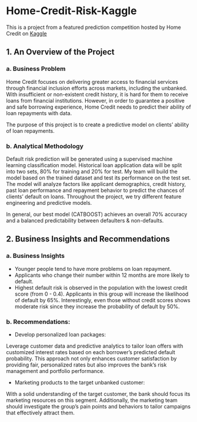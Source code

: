 # Home-Credit-Risk-Kaggle

This is a project from a featured prediction competition hosted by Home Credit on [Kaggle](https://www.kaggle.com/competitions/home-credit-default-risk/overview)

## 1. An Overview of the Project
### a. Business Problem

Home Credit focuses on delivering greater access to financial services through financial inclusion efforts across markets, including the unbanked. With insufficient or non-existent credit history, it is hard for them to receive loans from financial institutions. However, in order to guarantee a positive and safe borrowing experience, Home Credit needs to predict their ability of loan repayments with data.

The purpose of this project is to create a predictive model on clients’ ability of loan repayments.

### b. Analytical Methodology

Default risk prediction will be generated using a supervised machine learning classification model. Historical loan application data will be split into two sets, 80% for training and 20% for test. My team will build the model based on the trained dataset and test its performance on the test set. The model will analyze factors like applicant demographics, credit history, past loan performance and repayment behavior to predict the chances of clients’ default on loans. Throughout the project, we try different feature engineering and predictive models. 

In general, our best model (CATBOOST) achieves an overall 70% accuracy and a balanced predictability between defaulters & non-defaults.

## 2. Business Insights and Recommendations
### a. Business Insights
- Younger people tend to have more problems on loan repayment.
- Applicants who change their number within 12 months are more likely to default.
- Highest default risk is observed in the population with the lowest credit score (from 0 - 0.4). Applicants in this group will increase the likelihood of default by 65%. Interestingly, even those without credit scores shows moderate risk since they increase the probability of default by 50%.

### b. Recommendations:
- Develop personalized loan packages:

Leverage customer data and predictive analytics to tailor loan offers with customized interest rates based on each borrower’s predicted default probability. This approach not only enhances customer satisfaction by providing fair, personalized rates but also improves the bank’s risk management and portfolio performance.

- Marketing products to the target unbanked customer:

With a solid understanding of the target customer, the bank should focus its marketing resources on this segment. Additionally, the marketing team should investigate the group’s pain points and behaviors to tailor campaigns that effectively attract them.
